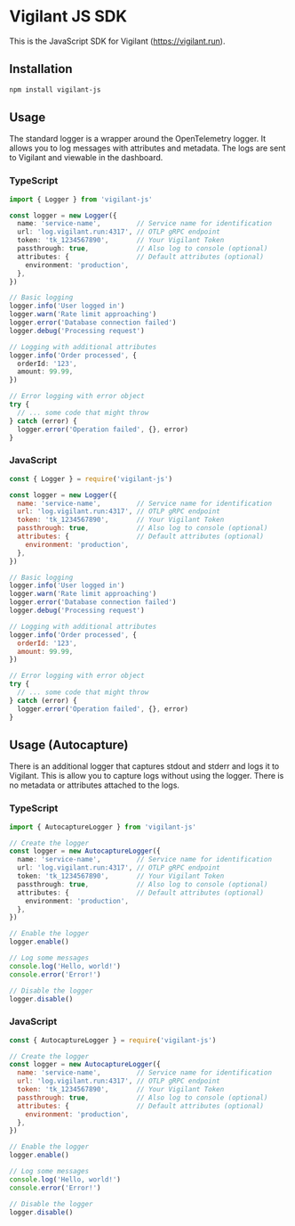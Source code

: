 # Vigilant JS SDK

This is the JavaScript SDK for Vigilant (https://vigilant.run).

## Installation

```bash
npm install vigilant-js
```

## Usage
The standard logger is a wrapper around the OpenTelemetry logger. It allows you to log messages with attributes and metadata. The logs are sent to Vigilant and viewable in the dashboard.

### TypeScript
```typescript
import { Logger } from 'vigilant-js'

const logger = new Logger({
  name: 'service-name',         // Service name for identification
  url: 'log.vigilant.run:4317', // OTLP gRPC endpoint
  token: 'tk_1234567890',       // Your Vigilant Token
  passthrough: true,            // Also log to console (optional)
  attributes: {                 // Default attributes (optional)
    environment: 'production',
  },
})

// Basic logging
logger.info('User logged in')
logger.warn('Rate limit approaching')
logger.error('Database connection failed')
logger.debug('Processing request')

// Logging with additional attributes
logger.info('Order processed', {
  orderId: '123',
  amount: 99.99,
})

// Error logging with error object
try {
  // ... some code that might throw
} catch (error) {
  logger.error('Operation failed', {}, error)
}
```

### JavaScript
```javascript
const { Logger } = require('vigilant-js')

const logger = new Logger({
  name: 'service-name',         // Service name for identification
  url: 'log.vigilant.run:4317', // OTLP gRPC endpoint
  token: 'tk_1234567890',       // Your Vigilant Token
  passthrough: true,            // Also log to console (optional)
  attributes: {                 // Default attributes (optional)
    environment: 'production',
  },
})

// Basic logging
logger.info('User logged in')
logger.warn('Rate limit approaching')
logger.error('Database connection failed')
logger.debug('Processing request')

// Logging with additional attributes
logger.info('Order processed', {
  orderId: '123',
  amount: 99.99,
})

// Error logging with error object
try {
  // ... some code that might throw
} catch (error) {
  logger.error('Operation failed', {}, error)
}
```

## Usage (Autocapture)
There is an additional logger that captures stdout and stderr and logs it to Vigilant. This is allow you to capture logs without using the logger. There is no metadata or attributes attached to the logs.

### TypeScript
```typescript
import { AutocaptureLogger } from 'vigilant-js'

// Create the logger
const logger = new AutocaptureLogger({
  name: 'service-name',         // Service name for identification
  url: 'log.vigilant.run:4317', // OTLP gRPC endpoint
  token: 'tk_1234567890',       // Your Vigilant Token
  passthrough: true,            // Also log to console (optional)
  attributes: {                 // Default attributes (optional)
    environment: 'production',
  },
})

// Enable the logger
logger.enable()

// Log some messages 
console.log('Hello, world!')
console.error('Error!')

// Disable the logger
logger.disable()
```

### JavaScript
```javascript
const { AutocaptureLogger } = require('vigilant-js')

// Create the logger  
const logger = new AutocaptureLogger({
  name: 'service-name',         // Service name for identification
  url: 'log.vigilant.run:4317', // OTLP gRPC endpoint
  token: 'tk_1234567890',       // Your Vigilant Token
  passthrough: true,            // Also log to console (optional)
  attributes: {                 // Default attributes (optional)
    environment: 'production',
  },
})

// Enable the logger
logger.enable()

// Log some messages 
console.log('Hello, world!')
console.error('Error!')

// Disable the logger
logger.disable()
```
